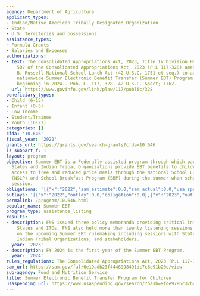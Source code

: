 ```yaml
---
agency: Department of Agriculture
applicant_types:
- Indian/Native American Tribally Designated Organization
- State
- U.S. Territories and possessions
assistance_types:
- Formula Grants
- Salaries and Expenses
authorizations:
- text: The Consolidated Appropriations Act, 2023, Title IV Division HH, 502, Section
    502 of the Consolidated Appropriations Act, 2023 (P.L 117-328) amended the Richard
    B. Russell National School Lunch Act (42 U.S.C. 1751 et seq.) to authorize a permanent,
    nationwide Summer Electronic Benefit Transfer (Summer EBT) Program for Children
    beginning in 2024.. Pub. L. 117, 328. 42 U.S.C. &sect; 1762.
  url: https://www.govinfo.gov/link/plaw/117/public/328
beneficiary_types:
- Child (6-15)
- Infant (0-5)
- Low Income
- Student/Trainee
- Youth (16-21)
categories: []
cfda: '10.646'
fiscal_year: '2022'
grants_url: https://grants.gov/search-grants?cfda=10.646
is_subpart_f: 1
layout: program
objective: Summer EBT is a Federally-assisted program through which participating
  States and Indian Tribal Organizations provide EBT benefits to children who lose
  access to free and reduced price meals through the National School Lunch Program
  (NSLP) and School Breakfast Program (SBP) during the summer when school is not in
  session.
obligations: '[{"x":"2022","sam_estimate":0.0,"sam_actual":0.0,"usa_spending_actual":0.0},{"x":"2023","sam_estimate":0.0,"sam_actual":0.0,"usa_spending_actual":0.0},{"x":"2024","sam_estimate":2772000000.0,"sam_actual":0.0,"usa_spending_actual":3340103588.83}]'
outlays: '[{"x":"2022","outlay":0.0,"obligation":0.0},{"x":"2023","outlay":0.0,"obligation":0.0},{"x":"2024","outlay":2048242508.4,"obligation":3340103588.83}]'
permalink: /program/10.646.html
popular_name: Summer EBT
program_type: assistance_listing
results:
- description: FNS issued three policy memoranda providing critical information to
    States and ITOs. FNS also held more than twenty listening sessions to gather input
    on the upcoming Summer EBT rulemaking including sessions with State agencies,
    Indian Tribal Organizations, and stakeholders.
  year: '2023'
- description: FY 2024 is the first year of the Summer EBT Program.
  year: '2024'
rules_regulations: The Consolidated Appropriations Act, 2023 (P.L 117-328)
sam_url: https://sam.gov/fal/6e19adb23f4448998491dc7c6e91b20e/view
sub-agency: Food and Nutrition Service
title: Summer Electronic Benefit Transfer Program for Children
usaspending_url: https://www.usaspending.gov/search/?hash=9fde9786c37bca7071dfef5ca763cfd7
---
```

